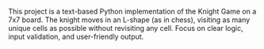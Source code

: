 <!-- Use this file to provide workspace-specific custom instructions to Copilot. For more details, visit https://code.visualstudio.com/docs/copilot/copilot-customization#_use-a-githubcopilotinstructionsmd-file -->

This project is a text-based Python implementation of the Knight Game on a 7x7 board. The knight moves in an L-shape (as in chess), visiting as many unique cells as possible without revisiting any cell. Focus on clear logic, input validation, and user-friendly output.
